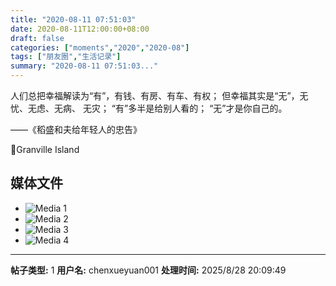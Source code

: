 ```yaml
---
title: "2020-08-11 07:51:03"
date: 2020-08-11T12:00:00+08:00
draft: false
categories: ["moments","2020","2020-08"]
tags: ["朋友圈","生活记录"]
summary: "2020-08-11 07:51:03..."
---
```


人们总把幸福解读为“有”，有钱、有房、有车、有权；
但幸福其实是“无”，无忧、无虑、无病、 无灾；
“有”多半是给别人看的；
“无”才是你自己的。

——《稻盛和夫给年轻人的忠告》 ​

📍Granville Island

## 媒体文件

- ![Media 1](/Moments/photos/2020-08-11/202008110751030.jpg)
- ![Media 2](/Moments/photos/2020-08-11/202008110751031.jpg)
- ![Media 3](/Moments/photos/2020-08-11/202008110751032.jpg)
- ![Media 4](/Moments/photos/2020-08-11/202008110751033.jpg)

---

**帖子类型:** 1
**用户名:** chenxueyuan001
**处理时间:** 2025/8/28 20:09:49
